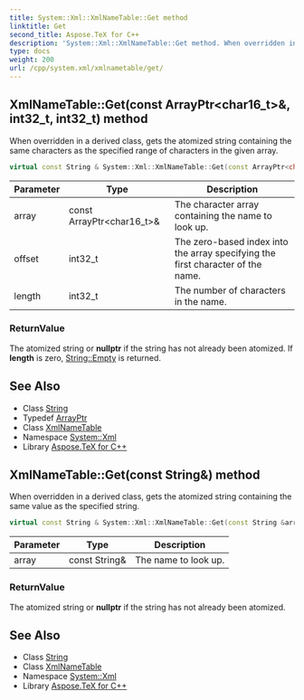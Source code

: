 ```yaml
---
title: System::Xml::XmlNameTable::Get method
linktitle: Get
second_title: Aspose.TeX for C++
description: 'System::Xml::XmlNameTable::Get method. When overridden in a derived class, gets the atomized string containing the same characters as the specified range of characters in the given array in C++.'
type: docs
weight: 200
url: /cpp/system.xml/xmlnametable/get/
---
```

## XmlNameTable::Get(const ArrayPtr\<char16_t\>\&, int32_t, int32_t) method


When overridden in a derived class, gets the atomized string containing the same characters as the specified range of characters in the given array.

```cpp
virtual const String & System::Xml::XmlNameTable::Get(const ArrayPtr<char16_t> &array, int32_t offset, int32_t length)=0
```


| Parameter | Type | Description |
| --- | --- | --- |
| array | const ArrayPtr\<char16_t\>\& | The character array containing the name to look up. |
| offset | int32_t | The zero-based index into the array specifying the first character of the name. |
| length | int32_t | The number of characters in the name. |

### ReturnValue

The atomized string or **nullptr** if the string has not already been atomized. If **length** is zero, [String::Empty](../../../system/string/empty/) is returned.

## See Also

* Class [String](../../../system/string/)
* Typedef [ArrayPtr](../../../system/arrayptr/)
* Class [XmlNameTable](../)
* Namespace [System::Xml](../../)
* Library [Aspose.TeX for C++](../../../)
## XmlNameTable::Get(const String\&) method


When overridden in a derived class, gets the atomized string containing the same value as the specified string.

```cpp
virtual const String & System::Xml::XmlNameTable::Get(const String &array)=0
```


| Parameter | Type | Description |
| --- | --- | --- |
| array | const String\& | The name to look up. |

### ReturnValue

The atomized string or **nullptr** if the string has not already been atomized.

## See Also

* Class [String](../../../system/string/)
* Class [XmlNameTable](../)
* Namespace [System::Xml](../../)
* Library [Aspose.TeX for C++](../../../)
